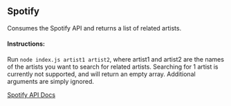 ## Spotify

Consumes the Spotify API and returns a list of related artists.

#### Instructions:
Run `node index.js artist1 artist2`, where artist1 and artist2 are the names of the artists you want to search for related artists. Searching for 1 artist is currently not supported, and will return an empty array. Additional arguments are simply ignored.

[Spotify API Docs](https://developer.spotify.com/web-api/console/artists/)

